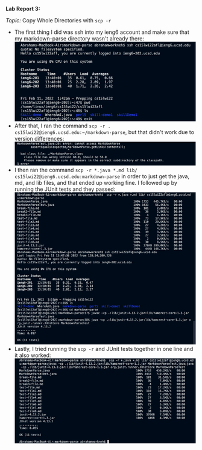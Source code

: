**Lab Report 3:**

*Topic:* Copy Whole Directories with `scp -r`

* The first thing I did was ssh into my ieng6 account and make sure that my markdown-parse directory wasn't already there: ![image](beforeSCP.png)
* After that, I ran the command `scp -r . cs15lwi22@ieng6.ucsd.edu:~/markdown-parse`, but that didn't work due to version differences: 
![image](JavaVersionError.png)
* I then ran the command `scp -r *.java *.md lib/ cs15lwi22@ieng6.ucsd.edu:markdown-parse` in order to just get the java, md, and lib files, and that ended up working fine. I followed up by running the JUnit tests and they passed: ![image](scpthenRun.png)
* Lastly, I tried running the `scp -r` and JUnit tests together in one line and it also worked: ![together](RunningTogether.png)